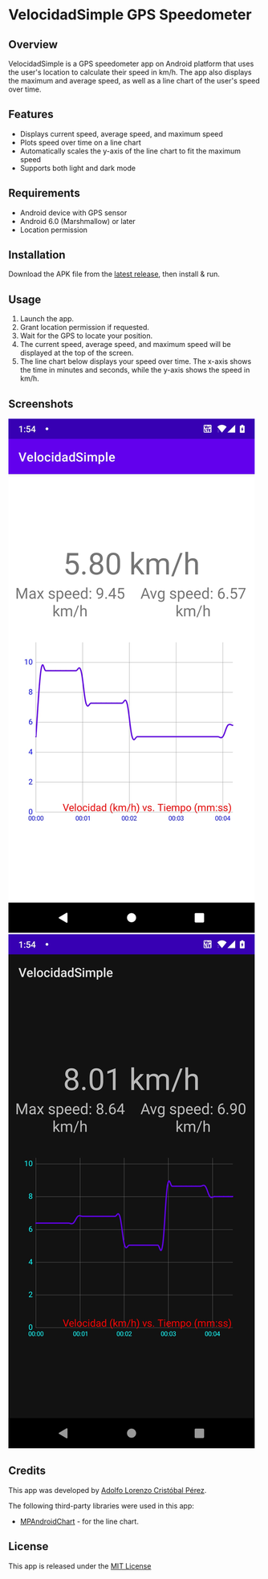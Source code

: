# VelocidadSimple GPS Speedometer

## Overview

VelocidadSimple is a GPS speedometer app on Android platform that uses the user's location to calculate their speed in km/h. The app also displays the maximum and average speed, as well as a line chart of the user's speed over time.

## Features

- Displays current speed, average speed, and maximum speed
- Plots speed over time on a line chart
- Automatically scales the y-axis of the line chart to fit the maximum speed
- Supports both light and dark mode

## Requirements

- Android device with GPS sensor
- Android 6.0 (Marshmallow) or later
- Location permission

## Installation

Download the APK file from the [latest release](https://github.com/voidregreso/VelocidadSimple/releases/latest), then install & run.

## Usage

1. Launch the app.
2. Grant location permission if requested.
3. Wait for the GPS to locate your position.
4. The current speed, average speed, and maximum speed will be displayed at the top of the screen.
5. The line chart below displays your speed over time. The x-axis shows the time in minutes and seconds, while the y-axis shows the speed in km/h.

## Screenshots

![Screenshot 1](scr1.jpg)
![Screenshot 2](scr2.jpg)

## Credits

This app was developed by [Adolfo Lorenzo Cristóbal Pérez](https://github.com/voidregreso).

The following third-party libraries were used in this app:

- [MPAndroidChart](https://github.com/PhilJay/MPAndroidChart) - for the line chart.

## License

This app is released under the [MIT License](https://github.com/voidregreso/VelocidadSimple/LICENSE)